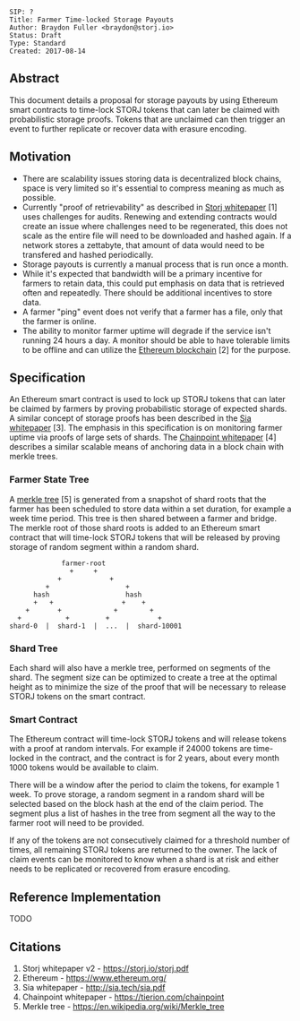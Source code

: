 ```
SIP: ?
Title: Farmer Time-locked Storage Payouts
Author: Braydon Fuller <braydon@storj.io>
Status: Draft
Type: Standard
Created: 2017-08-14
```

Abstract
--------
This document details a proposal for storage payouts by using Ethereum smart contracts to time-lock STORJ tokens that can later be claimed with probabilistic storage proofs. Tokens that are unclaimed can then trigger an event to further replicate or recover data with erasure encoding.

Motivation
----------

- There are scalability issues storing data is decentralized block chains, space is very limited so it's essential to compress meaning as much as possible.
- Currently "proof of retrievability" as described in [Storj whitepaper](https://storj.io/storj.pdf) [1] uses challenges for audits. Renewing and extending contracts would create an issue where challenges need to be regenerated, this does not scale as the entire file will need to be downloaded and hashed again. If a network stores a zettabyte, that amount of data would need to be transfered and hashed periodically.
- Storage payouts is currently a manual process that is run once a month.
- While it's expected that bandwidth will be a primary incentive for farmers to retain data, this could put emphasis on data that is retrieved often and repeatedly. There should be additional incentives to store data.
- A farmer "ping" event does not verify that a farmer has a file, only that the farmer is online.
- The ability to monitor farmer uptime will degrade if the service isn't running 24 hours a day. A monitor should be able to have tolerable limits to be offline and can utilize the [Ethereum blockchain](https://www.ethereum.org/) [2] for the purpose.

Specification
-------------

An Ethereum smart contract is used to lock up STORJ tokens that can later be claimed by farmers by proving probabilistic storage of expected shards. A similar concept of storage proofs has been described in the [Sia whitepaper](http://sia.tech/sia.pdf) [3]. The emphasis in this specification is on monitoring farmer uptime via proofs of large sets of shards. The [Chainpoint whitepaper](https://tierion.com/chainpoint) [4] describes a similar scalable means of anchoring data in a block chain with merkle trees.

### Farmer State Tree

A [merkle tree](https://en.wikipedia.org/wiki/Merkle_tree) [5] is generated from a snapshot of shard roots that the farmer has been scheduled to store data within a set duration, for example a week time period. This tree is then shared between a farmer and bridge. The merkle root of those shard roots is added to an Ethereum smart contract that will time-lock STORJ tokens that will be released by proving storage of random segment within a random shard.


```
             farmer-root
               +     +
            +            +
         +                   +
      hash                   hash
      +   +                 +    +
    +       +             +        +
  +           +         +            +
shard-0  |  shard-1  |  ...  |  shard-10001
```


### Shard Tree

Each shard will also have a merkle tree, performed on segments of the shard. The segment size can be optimized to create a tree at the optimal height as to minimize the size of the proof that will be necessary to release STORJ tokens on the smart contract.

### Smart Contract

The Ethereum contract will time-lock STORJ tokens and will release tokens with a proof at random intervals. For example if 24000 tokens are time-locked in the contract, and the contract is for 2 years, about every month 1000 tokens would be available to claim.

There will be a window after the period to claim the tokens, for example 1 week. To prove storage, a random segment in a random shard will be selected based on the block hash at the end of the claim period. The segment plus a list of hashes in the tree from segment all the way to the farmer root will need to be provided.

If any of the tokens are not consecutively claimed for a threshold number of times, all remaining STORJ tokens are returned to the owner. The lack of claim events can be monitored to know when a shard is at risk and either needs to be replicated or recovered from erasure encoding.

Reference Implementation
------------------------

TODO

Citations
--------------

1. Storj whitepaper v2 - https://storj.io/storj.pdf
2. Ethereum - https://www.ethereum.org/
3. Sia whitepaper - http://sia.tech/sia.pdf
4. Chainpoint whitepaper - https://tierion.com/chainpoint
5. Merkle tree - https://en.wikipedia.org/wiki/Merkle_tree
